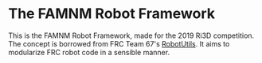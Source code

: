 # The FAMNM Robot Framework
This is the FAMNM Robot Framework, made for the 2019 Ri3D competition.
The concept is borrowed from FRC Team 67's [RobotUtils](https://github.com/hot67/RobotUtils/tree/2016).
It aims to modularize FRC robot code in a sensible manner.
